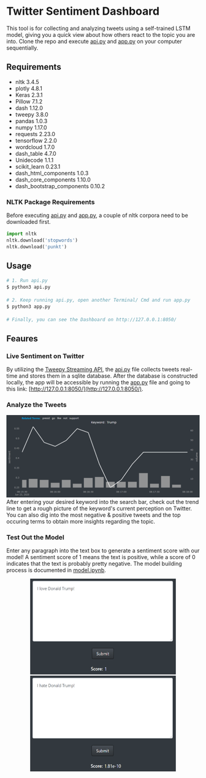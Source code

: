 # Twitter Sentiment Dashboard
This tool is for collecting and analyzing tweets using a self-trained LSTM model, giving you a quick view about how others react to the topic you are into.
Clone the repo and execute [api.py](api.py) and [app.py](app.py) on your computer sequentially.

## Requirements
- nltk 3.4.5
- plotly 4.8.1
- Keras 2.3.1
- Pillow 7.1.2
- dash 1.12.0
- tweepy 3.8.0
- pandas 1.0.3
- numpy 1.17.0
- requests 2.23.0
- tensorflow 2.2.0
- wordcloud 1.7.0
- dash_table 4.7.0
- Unidecode 1.1.1
- scikit_learn 0.23.1
- dash_html_components 1.0.3
- dash_core_components 1.10.0
- dash_bootstrap_components 0.10.2

### NLTK Package Requirements
Before executing [api.py](api.py) and [app.py](app.py), a couple of nltk corpora need to be downloaded first.
 ```python
import nltk
nltk.download('stopwords') 
nltk.download('punkt') 
```

## Usage
 ```python
# 1. Run api.py
$ python3 api.py

# 2. Keep running api.py, open another Terminal/ Cmd and run app.py
$ python3 app.py

# Finally, you can see the Dashboard on http://127.0.0.1:8050/
```

## Feaures
### Live Sentiment on Twitter
By utilizing the [Tweepy Streaming API](http://docs.tweepy.org/en/latest/streaming_how_to.html), the [api.py](api.py) file collects tweets real-time and stores them in a sqlite database. After the database is constructed locally, the app will be accessible by running the [app.py](app.py) file and going to this link: [http://127.0.0.1:8050/](http://127.0.0.1:8050/).

### Analyze the Tweets
![](./images/trend_line.png)
After entering your desired keyword into the search bar, check out the trend line to get a rough picture of the keyword's current perception on Twitter. You can also dig into the most negative & positive tweets and the top occuring terms to obtain more insights regarding the topic.

### Test Out the Model
Enter any paragraph into the text box to generate a sentiment score with our model!
A sentiment score of 1 means the text is positive, while a score of 0 indicates that the text is probably pretty negative.
The model building process is documented in [model.ipynb](model.ipynb).
<p align="center">
  <img src="/images/model1.png" width="380" height="250" hspace="10"/>
  <img src="/images/model2.png" width="380" height="250" hspace="10"/>
</p>
 
